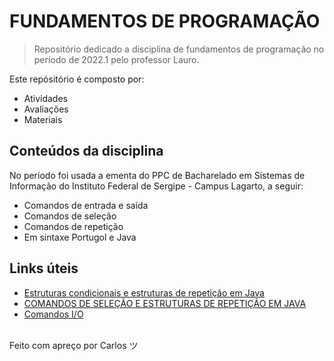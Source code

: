 # FUNDAMENTOS DE PROGRAMAÇÃO

> Repositório dedicado a disciplina de fundamentos de 
> programação no período de 2022.1 pelo professor
> Lauro.

Este repósitório é composto por:

- Atividades
- Avaliações
- Materiais

## Conteúdos da disciplina

No período foi usada a ementa do PPC de Bacharelado em Sistemas 
de Informação do Instituto Federal de Sergipe - Campus Lagarto, 
a seguir:

- Comandos de entrada e saída
- Comandos de seleção
- Comandos de repetição
- Em sintaxe Portugol e Java

## Links úteis

- [Estruturas condicionais e estruturas de repetição em Java](https://www.treinaweb.com.br/blog/estruturas-condicionais-e-estruturas-de-repeticao-em-java)
- [COMANDOS DE SELEÇÃO E ESTRUTURAS DE REPETIÇÃO EM JAVA](https://www.cin.ufpe.br/~rcmg/cefet-al/proo/praticas/proo_pratica_03_comandos_selecao.pdf)
- [Comandos I/O](https://www.facom.ufu.br/~michele/OP/Comandos%20IO.pdf)

<br/> Feito com apreço por Carlos ツ